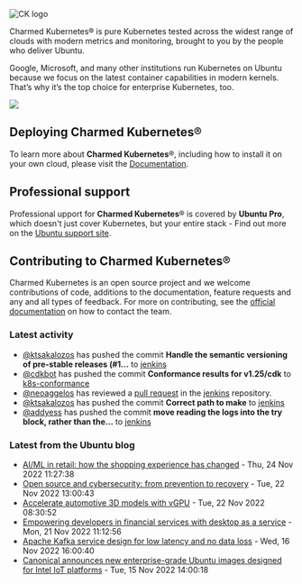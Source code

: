 ![CK logo](https://assets.ubuntu.com/v1/451d4cf4-Charmed+Kubernetes_RGB_onWhite_2022.svg)

Charmed Kubernetes® is pure Kubernetes tested across the widest range of clouds with modern metrics and monitoring, brought to you by the people who deliver Ubuntu.

Google, Microsoft, and many other institutions run Kubernetes on Ubuntu because we focus on the latest container capabilities in modern kernels. That’s why it’s the top choice for enterprise Kubernetes, too.

![](https://assets.ubuntu.com/v1/843c77b6-juju-at-a-glace.svg)

## Deploying Charmed Kubernetes®

To learn more about **Charmed Kubernetes**®, including how to install it on your own cloud, please visit the [Documentation][docs].

## Professional support

Professional upport for **Charmed Kubernetes**® is covered by **Ubuntu Pro**, which doesn't just cover Kubernetes, but your entire stack - Find out more on the [Ubuntu support site](https://ubuntu.com/support).

## Contributing to Charmed Kubernetes®

Charmed Kubernetes is an open source project and we welcome contributions of code, additions to the documentation, feature requests and any and all types of feedback. For more on contributing, see the [official documentation][get-in-touch] on how to contact the team.

<!-- LINKS -->
[docs]: https://ubuntu.com/kubernetes/docs
[get-in-touch]: https://ubuntu.com/kubernetes/docs/get-in-touch

### Latest activity

<!-- activity starts -->
 - [@ktsakalozos](https://github.com/ktsakalozos) has pushed the commit **Handle the semantic versioning of pre-stable releases (#1...** to [jenkins](https://github.com/charmed-kubernetes/jenkins)
 - [@cdkbot](https://github.com/cdkbot) has pushed the commit **Conformance results for v1.25/cdk** to [k8s-conformance](https://github.com/charmed-kubernetes/k8s-conformance)
 - [@neoaggelos](https://github.com/neoaggelos) has reviewed a [pull request](https://github.com/charmed-kubernetes/jenkins/pull/1114) in the [jenkins](https://github.com/charmed-kubernetes/jenkins) repository.
 - [@ktsakalozos](https://github.com/ktsakalozos) has pushed the commit **Correct path to make** to [jenkins](https://github.com/charmed-kubernetes/jenkins)
 - [@addyess](https://github.com/addyess) has pushed the commit **move reading the logs into the try block, rather than the...** to [jenkins](https://github.com/charmed-kubernetes/jenkins)
<!-- activity ends -->

<!-- roadmap starts -->

<!-- roadmap ends -->

### Latest from the Ubuntu blog

<!-- blog starts -->
* [AI/ML in retail: how the shopping experience has changed](https://ubuntu.com//blog/ai-ml-retail) - Thu, 24 Nov 2022 11:27:38 
* [Open source and cybersecurity: from prevention to recovery](https://ubuntu.com//blog/open-source-and-cybersecurity-from-prevention-to-recovery) - Tue, 22 Nov 2022 13:00:43 
* [Accelerate automotive 3D models with vGPU](https://ubuntu.com//blog/accelerate-automotive-3d-models-with-vgpu) - Tue, 22 Nov 2022 08:30:52 
* [Empowering developers in financial services with desktop as a service](https://ubuntu.com//blog/empowering-developers-in-financial-services-with-desktop-as-a-service) - Mon, 21 Nov 2022 11:12:56 
* [Apache Kafka service design for low latency and no data loss](https://ubuntu.com//blog/apache-kafka-service-design-for-low-latency-and-no-data-loss) - Wed, 16 Nov 2022 16:00:40 
* [Canonical announces new enterprise-grade Ubuntu images designed for Intel IoT platforms](https://ubuntu.com//blog/canonical-announces-new-enterprise-grade-ubuntu-images-designed-for-intel-iot-platforms) - Tue, 15 Nov 2022 14:00:18 
<!-- blog ends -->

